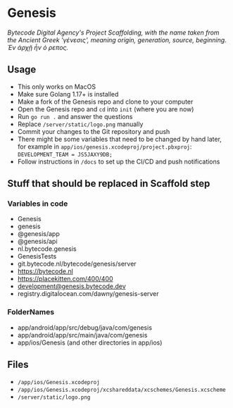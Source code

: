 # Genesis

_Bytecode Digital Agency's Project Scaffolding, with the name taken from the Ancient Greek 'γένεσις', meaning origin, generation, source, beginning. Ἐν ἀρχῇ ἦν ὁ ρεπος._

## Usage

* This only works on MacOS
* Make sure Golang 1.17+ is installed
* Make a fork of the Genesis repo and clone to your computer
* Open the Genesis repo and `cd` into `init` (where you are now)
* Run `go run .` and answer the questions
* Replace `/server/static/logo.png` manually
* Commit your changes to the Git repository and push
* There might be some variables that need to be changed by hand later, for example in `app/ios/genesis.xcodeproj/project.pbxproj`: `DEVELOPMENT_TEAM = JS5JAXY9DB;`
* Follow instructions in `/docs` to set up the CI/CD and push notifications

## Stuff that should be replaced in Scaffold step

### Variables in code

* Genesis
* genesis
* @genesis/app
* @genesis/api
* nl.bytecode.genesis
* GenesisTests
* git.bytecode.nl/bytecode/genesis/server
* https://bytecode.nl
* https://placekitten.com/400/400
* development@genesis.bytecode.dev
* registry.digitalocean.com/dawny/genesis-server

### FolderNames
* app/android/app/src/debug/java/com/genesis
* app/android/app/src/main/java/com/genesis
* app/ios/Genesis (and other directories in app/ios)

## Files

* `/app/ios/Genesis.xcodeproj`
* `/app/ios/Genesis.xcodeproj/xcshareddata/xcschemes/Genesis.xcscheme`
* `/server/static/logo.png`
